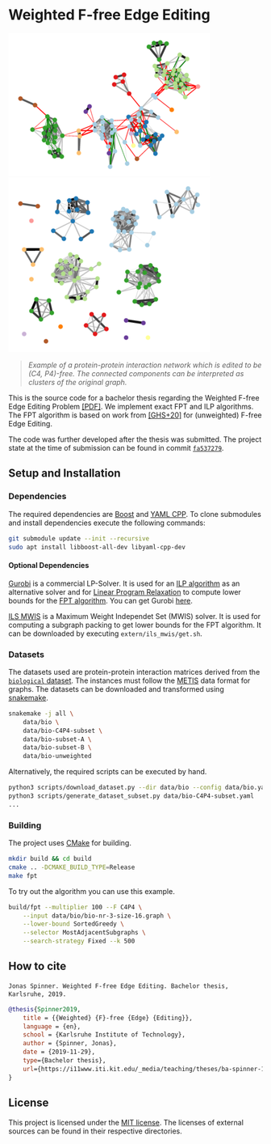 # Weighted F-free Edge Editing

![example-unedited](example-unedited.png "Protein-protein interaction network")
![example-edited](example-edited.png "Clustered output")

> *Example of a protein-protein interaction network which is edited to be (C4, P4)-free. The connected components can be
> interpreted as clusters of the original graph.*

This is the source code for a bachelor thesis regarding the Weighted F-free Edge Editing Problem [[PDF]](https://i11www.iti.kit.edu/_media/teaching/theses/ba-spinner-19.pdf).
We implement exact FPT and ILP algorithms. The FPT algorithm is based on work from 
[[GHS+20]](https://arxiv.org/abs/2003.14317) for (unweighted) F-free Edge Editing.

The code was further developed after the thesis was submitted. The project state at the time of submission can be found
in commit [`fa537279`](https://github.com/jonasspinner/weighted-f-free-edge-editing/tree/fa537279e4dd750b91c5ceece56778981b5d60d6).


## Setup and Installation

### Dependencies

The required dependencies are [Boost](https://www.boost.org/) and [YAML CPP](https://github.com/jbeder/yaml-cpp/).
To clone submodules and install dependencies execute the following commands:
```bash
git submodule update --init --recursive
sudo apt install libboost-all-dev libyaml-cpp-dev
```

#### Optional Dependencies

[Gurobi](https://www.gurobi.com/) is a commercial LP-Solver. It is used for an [ILP algorithm](src/solvers/ILPSolver.h) as an alternative solver and
for [Linear Program Relaxation](src/lower_bound/LPRelaxation.h) to compute lower bounds for the
[FPT algorithm](src/Editor.h). You can get Gurobi [here](https://www.gurobi.com/de/downloads/).

[ILS MWIS](https://sites.google.com/site/nogueirabruno/software) is a Maximum Weight Independet Set (MWIS) solver.
It is used for computing a subgraph packing to get lower bounds for the FPT algorithm. It can be downloaded by
executing `extern/ils_mwis/get.sh`.

### Datasets

The datasets used are protein-protein interaction matrices derived from the
[`biological` dataset](https://bio.informatik.uni-jena.de/data/#cluster_editing_data). The instances must follow the [METIS](https://people.sc.fsu.edu/~jburkardt/data/metis_graph/metis_graph.html) data format for graphs. The datasets can be downloaded and transformed using [snakemake](https://snakemake.readthedocs.io/en/stable/).
```bash
snakemake -j all \
    data/bio \
    data/bio-C4P4-subset \
    data/bio-subset-A \
    data/bio-subset-B \
    data/bio-unweighted
```

Alternatively, the required scripts can be executed by hand.
```bash
python3 scripts/download_dataset.py --dir data/bio --config data/bio.yaml --biological --max-size 1000
python3 scripts/generate_dataset_subset.py data/bio-C4P4-subset.yaml
...
```

### Building

The project uses [CMake](https://cmake.org/) for building.

```bash
mkdir build && cd build
cmake .. -DCMAKE_BUILD_TYPE=Release
make fpt
```

To try out the algorithm you can use this example.
```bash
build/fpt --multiplier 100 --F C4P4 \
    --input data/bio/bio-nr-3-size-16.graph \
    --lower-bound SortedGreedy \
    --selector MostAdjacentSubgraphs \
    --search-strategy Fixed --k 500
```

## How to cite

```
Jonas Spinner. Weighted F-free Edge Editing. Bachelor thesis, Karlsruhe, 2019.
```


```bibtex
@thesis{Spinner2019,
    title = {{Weighted} {F}-free {Edge} {Editing}},
    language = {en},
    school = {Karlsruhe Institute of Technology},
    author = {Spinner, Jonas},
    date = {2019-11-29},
    type={Bachelor thesis},
    url={https://i11www.iti.kit.edu/_media/teaching/theses/ba-spinner-19.pdf}
}
```

## License

This project is licensed under the [MIT license](LICENSE). The licenses of external sources can be found in their
respective directories.
